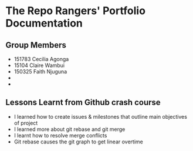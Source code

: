 # The Repo Rangers' Portfolio Documentation

## Group Members
- 151783 Cecilia Agonga
- 15104 Claire Wambui
- 150325 Faith Njuguna
-
-

## Lessons Learnt from Github crash course
- I learned how to create issues & milestones that outline main objectives of project
- I learned more about git rebase and git merge
- I learnt how to resolve merge conflicts
- Git rebase causes the git graph to get linear overtime